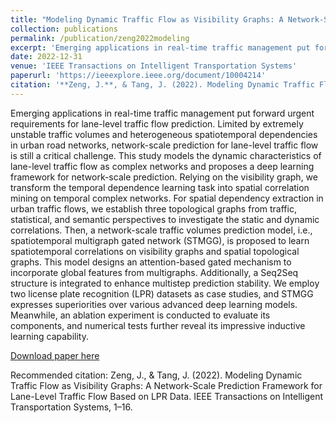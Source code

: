 ```yaml
---
title: "Modeling Dynamic Traffic Flow as Visibility Graphs: A Network-Scale Prediction Framework for Lane-Level Traffic Flow Based on LPR Data"
collection: publications
permalink: /publication/zeng2022modeling
excerpt: 'Emerging applications in real-time traffic management put forward urgent requirements for lane-level traffic flow prediction. Limited by extremely unstable traffic volumes and heterogeneous spatiotemporal dependencies in urban road networks, network-scale prediction for lane-level traffic flow is still a critical challenge. This study models the dynamic characteristics of lane-level traffic flow as complex networks and proposes a deep learning framework for network-scale prediction. Relying on the visibility graph, we transform the temporal dependence learning task into spatial correlation mining on temporal complex networks. For spatial dependency extraction in urban traffic flows, we establish three topological graphs from traffic, statistical, and semantic perspectives to investigate the static and dynamic correlations. Then, a network-scale traffic volumes prediction model, i.e., spatiotemporal multigraph gated network (STMGG), is proposed to learn spatiotemporal correlations on visibility graphs and spatial topological graphs. This model designs an attention-based gated mechanism to incorporate global features from multigraphs. Additionally, a Seq2Seq structure is integrated to enhance multistep prediction stability. We employ two license plate recognition (LPR) datasets as case studies, and STMGG expresses superiorities over various advanced deep learning models. Meanwhile, an ablation experiment is conducted to evaluate its components, and numerical tests further reveal its impressive inductive learning capability.'
date: 2022-12-31
venue: 'IEEE Transactions on Intelligent Transportation Systems'
paperurl: 'https://ieeexplore.ieee.org/document/10004214'
citation: '**Zeng, J.**, & Tang, J. (2022). Modeling Dynamic Traffic Flow as Visibility Graphs: A Network-Scale Prediction Framework for Lane-Level Traffic Flow Based on LPR Data. IEEE Transactions on Intelligent Transportation Systems, 1–16.'
---
```

Emerging applications in real-time traffic management put forward urgent requirements for lane-level traffic flow prediction. Limited by extremely unstable traffic volumes and heterogeneous spatiotemporal dependencies in urban road networks, network-scale prediction for lane-level traffic flow is still a critical challenge. This study models the dynamic characteristics of lane-level traffic flow as complex networks and proposes a deep learning framework for network-scale prediction. Relying on the visibility graph, we transform the temporal dependence learning task into spatial correlation mining on temporal complex networks. For spatial dependency extraction in urban traffic flows, we establish three topological graphs from traffic, statistical, and semantic perspectives to investigate the static and dynamic correlations. Then, a network-scale traffic volumes prediction model, i.e., spatiotemporal multigraph gated network (STMGG), is proposed to learn spatiotemporal correlations on visibility graphs and spatial topological graphs. This model designs an attention-based gated mechanism to incorporate global features from multigraphs. Additionally, a Seq2Seq structure is integrated to enhance multistep prediction stability. We employ two license plate recognition (LPR) datasets as case studies, and STMGG expresses superiorities over various advanced deep learning models. Meanwhile, an ablation experiment is conducted to evaluate its components, and numerical tests further reveal its impressive inductive learning capability.

[Download paper here](http://SunderlandAJ-1130.github.io/files/zeng2022modeling.pdf)

Recommended citation: Zeng, J., & Tang, J. (2022). Modeling Dynamic Traffic Flow as Visibility Graphs: A Network-Scale Prediction Framework for Lane-Level Traffic Flow Based on LPR Data. IEEE Transactions on Intelligent Transportation Systems, 1–16.
